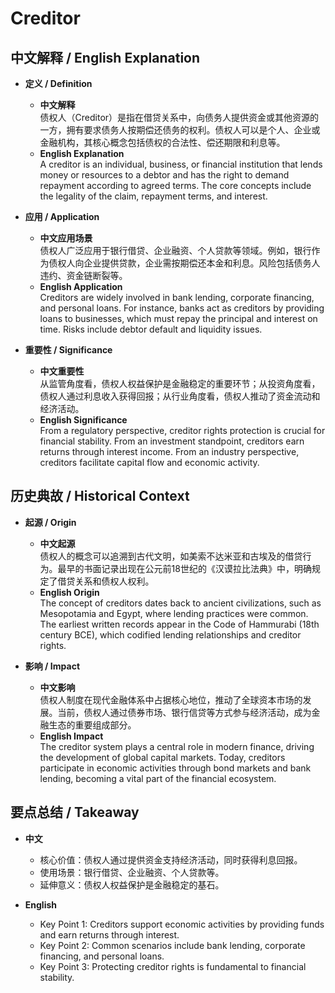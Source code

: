 # Creditor

## 中文解释 / English Explanation

* **定义 / Definition**  
  - **中文解释**  
    债权人（Creditor）是指在借贷关系中，向债务人提供资金或其他资源的一方，拥有要求债务人按期偿还债务的权利。债权人可以是个人、企业或金融机构，其核心概念包括债权的合法性、偿还期限和利息等。  
  - **English Explanation**  
    A creditor is an individual, business, or financial institution that lends money or resources to a debtor and has the right to demand repayment according to agreed terms. The core concepts include the legality of the claim, repayment terms, and interest.

* **应用 / Application**  
  - **中文应用场景**  
    债权人广泛应用于银行借贷、企业融资、个人贷款等领域。例如，银行作为债权人向企业提供贷款，企业需按期偿还本金和利息。风险包括债务人违约、资金链断裂等。  
  - **English Application**  
    Creditors are widely involved in bank lending, corporate financing, and personal loans. For instance, banks act as creditors by providing loans to businesses, which must repay the principal and interest on time. Risks include debtor default and liquidity issues.

* **重要性 / Significance**  
  - **中文重要性**  
    从监管角度看，债权人权益保护是金融稳定的重要环节；从投资角度看，债权人通过利息收入获得回报；从行业角度看，债权人推动了资金流动和经济活动。  
  - **English Significance**  
    From a regulatory perspective, creditor rights protection is crucial for financial stability. From an investment standpoint, creditors earn returns through interest income. From an industry perspective, creditors facilitate capital flow and economic activity.

## 历史典故 / Historical Context

* **起源 / Origin**  
  - **中文起源**  
    债权人的概念可以追溯到古代文明，如美索不达米亚和古埃及的借贷行为。最早的书面记录出现在公元前18世纪的《汉谟拉比法典》中，明确规定了借贷关系和债权人权利。  
  - **English Origin**  
    The concept of creditors dates back to ancient civilizations, such as Mesopotamia and Egypt, where lending practices were common. The earliest written records appear in the Code of Hammurabi (18th century BCE), which codified lending relationships and creditor rights.

* **影响 / Impact**  
  - **中文影响**  
    债权人制度在现代金融体系中占据核心地位，推动了全球资本市场的发展。当前，债权人通过债券市场、银行信贷等方式参与经济活动，成为金融生态的重要组成部分。  
  - **English Impact**  
    The creditor system plays a central role in modern finance, driving the development of global capital markets. Today, creditors participate in economic activities through bond markets and bank lending, becoming a vital part of the financial ecosystem.

## 要点总结 / Takeaway

* **中文**  
  - 核心价值：债权人通过提供资金支持经济活动，同时获得利息回报。  
  - 使用场景：银行借贷、企业融资、个人贷款等。  
  - 延伸意义：债权人权益保护是金融稳定的基石。  

* **English**  
  - Key Point 1: Creditors support economic activities by providing funds and earn returns through interest.  
  - Key Point 2: Common scenarios include bank lending, corporate financing, and personal loans.  
  - Key Point 3: Protecting creditor rights is fundamental to financial stability.